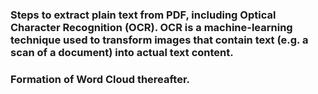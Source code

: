 <h3>Steps to extract plain text from PDF, including Optical Character Recognition (OCR). OCR is a machine-learning technique used to transform images that contain text (e.g. a scan of a document) into actual text content. </h3>
<h3>Formation of Word Cloud thereafter. </h3>
